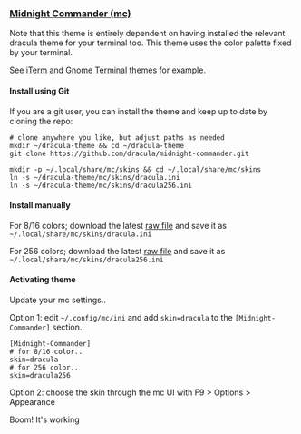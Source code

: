 ### [Midnight Commander (mc)](https://midnight-commander.org/)

Note that this theme is entirely dependent on having installed the relevant dracula theme for your terminal too. This theme uses the color palette fixed by your terminal.

See [iTerm](https://draculatheme.com/iterm/) and [Gnome Terminal](https://draculatheme.com/gnome-terminal/) themes for example.

#### Install using Git

If you are a git user, you can install the theme and keep up to date by cloning the repo:

    # clone anywhere you like, but adjust paths as needed
    mkdir ~/dracula-theme && cd ~/dracula-theme
    git clone https://github.com/dracula/midnight-commander.git
    
    mkdir -p ~/.local/share/mc/skins && cd ~/.local/share/mc/skins
    ln -s ~/dracula-theme/mc/skins/dracula.ini
    ln -s ~/dracula-theme/mc/skins/dracula256.ini


#### Install manually

For 8/16 colors; download the latest [raw file](https://raw.githubusercontent.com/dracula/midnight-commander/master/skins/dracula.ini) and save it as `~/.local/share/mc/skins/dracula.ini`

For 256 colors; download the latest [raw file](https://raw.githubusercontent.com/dracula/midnight-commander/master/skins/dracula256.ini) and save it as `~/.local/share/mc/skins/dracula256.ini`

#### Activating theme

Update your mc settings..

Option 1: edit `~/.config/mc/ini` and add `skin=dracula` to the `[Midnight-Commander]` section..

    [Midnight-Commander]
    # for 8/16 color..
    skin=dracula
    # for 256 color..
    skin=dracula256

Option 2: choose the skin through the mc UI with F9 > Options > Appearance

Boom! It's working
